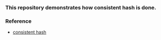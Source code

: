 ### This repository demonstrates how consistent hash is done.

### Reference
* [consistent hash](https://www.youtube.com/watch?v=zaRkONvyGr8)